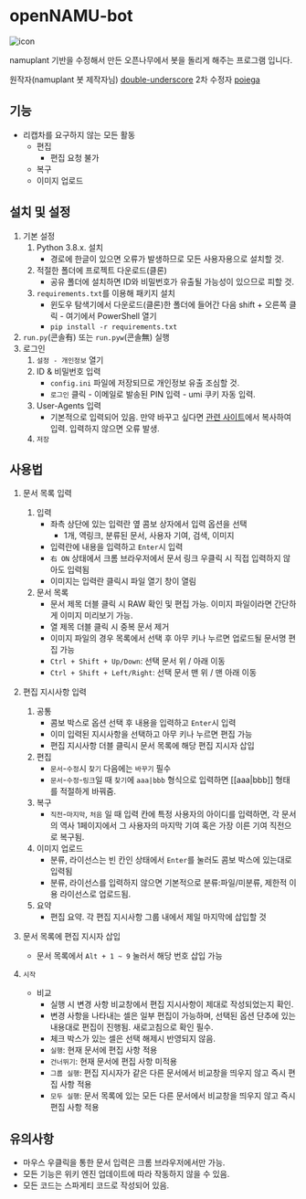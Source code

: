 # openNAMU-bot
![icon](/namuplant/icon.png)

namuplant 기반을 수정해서 만든 오픈나무에서 봇을 돌리게 해주는 프로그램 입니다.

원작자(namuplant 봇 제작자님) [double-underscore](https://github.com/double-underscore)
2차 수정자 [poiega](https://github.com/poiega)
## 기능
* 리캡차를 요구하지 않는 모든 활동
    * 편집
        * 편집 요청 불가
    * 복구
    * 이미지 업로드
## 설치 및 설정
1. 기본 설정
	1. Python 3.8.x. 설치  
	    * 경로에 한글이 있으면 오류가 발생하므로 모든 사용자용으로 설치할 것.
	2. 적절한 폴더에 프로젝트 다운로드(클론)  
	    * 공유 폴더에 설치하면 ID와 비밀번호가 유출될 가능성이 있으므로 피할 것.
	3. `requirements.txt`를 이용해 패키지 설치
		* 윈도우 탐색기에서 다운로드(클론)한 폴더에 들어간 다음 shift + 오른쪽 클릭 - 여기에서 PowerShell 열기
	    * `pip install -r requirements.txt`
2. `run.py`(콘솔有) 또는 `run.pyw`(콘솔無) 실행
3. 로그인
	1. `설정 - 개인정보` 열기
	2. ID & 비밀번호 입력  
	    * `config.ini` 파일에 저장되므로 개인정보 유출 조심할 것.
	    * `로그인` 클릭 - 이메일로 발송된 PIN 입력 - umi 쿠키 자동 입력.
    3. User-Agents 입력  
	    * 기본적으로 입력되어 있음. 만약 바꾸고 싶다면 [관련 사이트](https://developers.whatismybrowser.com/useragents/parse/?analyse-my-user-agent=yes)에서 복사하여 입력. 입력하지 않으면 오류 발생.
	4. `저장`

## 사용법
1. 문서 목록 입력
    1. 입력
        * 좌측 상단에 있는 입력란 옆 콤보 상자에서 입력 옵션을 선택
            * 1개, 역링크, 분류된 문서, 사용자 기여, 검색, 이미지
        * 입력란에 내용을 입력하고 `Enter`시 입력
        * `右 ON` 상태에서 크롬 브라우저에서 문서 링크 우클릭 시 직접 입력하지 않아도 입력됨
        * 이미지는 입력란 클릭시 파일 열기 창이 열림
    2. 문서 목록
        * 문서 제목 더블 클릭 시 RAW 확인 및 편집 가능. 이미지 파일이라면 간단하게 이미지 미리보기 가능.
        * 열 제목 더블 클릭 시 중복 문서 제거
        * 이미지 파일의 경우 목록에서 선택 후 아무 키나 누르면 업로드될 문서명 편집 가능
        * `Ctrl + Shift + Up/Down`: 선택 문서 위 / 아래 이동
        * `Ctrl + Shift + Left/Right`: 선택 문서 맨 위 / 맨 아래 이동
2. 편집 지시사항 입력
    1. 공통
        * 콤보 박스로 옵션 선택 후 내용을 입력하고 `Enter`시 입력
        * 이미 입력된 지시사항을 선택하고 아무 키나 누르면 편집 가능
        * 편집 지시사항 더블 클릭시 문서 목록에 해당 편집 지시자 삽입
    2. 편집
        * `문서`-`수정`시 `찾기` 다음에는 `바꾸기` 필수
        * `문서`-`수정`-`링크`일 때 `찾기`에 `aaa|bbb` 형식으로 입력하면 [[aaa|bbb]] 형태를 적절하게 바꿔줌.
    3. 복구
        * `직전`-`마지막`, `처음` 일 때 입력 칸에 특정 사용자의 아이디를 입력하면, 각 문서의 역사 1페이지에서 그 사용자의 마지막 기여 혹은 가장 이른 기여 직전으로 복구됨.
    4. 이미지 업로드
        * 분류, 라이선스는 빈 칸인 상태에서 `Enter`를 눌러도 콤보 박스에 있는대로 입력됨
        * 분류, 라이선스를 입력하지 않으면 기본적으로 분류:파일/미분류, 제한적 이용 라이선스로 업로드됨.
    5. 요약
        * 편집 요약. 각 편집 지시사항 그룹 내에서 제일 마지막에 삽입할 것
       
3. 문서 목록에 편집 지시자 삽입
    * 문서 목록에서 `Alt + 1 ~ 9` 눌러서 해당 번호 삽입 가능 
4. `시작`
    * 비교
        * 실행 시 변경 사항 비교창에서 편집 지시사항이 제대로 작성되었는지 확인.
        * 변경 사항을 나타내는 셀은 일부 편집이 가능하며, 선택된 옵션 단추에 있는 내용대로 편집이 진행됨. 새로고침으로 확인 필수.
        * 체크 박스가 있는 셀은 선택 해제시 반영되지 않음.
        * `실행`: 현재 문서에 편집 사항 적용
        * `건너뛰기`: 현재 문서에 편집 사항 미적용
        * `그룹 실행`: 편집 지시자가 같은 다른 문서에서 비교창을 띄우지 않고 즉시 편집 사항 적용
        * `모두 실행`: 문서 목록에 있는 모든 다른 문서에서 비교창을 띄우지 않고 즉시 편집 사항 적용
        
## 유의사항
* 마우스 우클릭을 통한 문서 입력은 크롬 브라우저에서만 가능.
* 모든 기능은 위키 엔진 업데이트에 따라 작동하지 않을 수 있음.
* 모든 코드는 스파게티 코드로 작성되어 있음.
